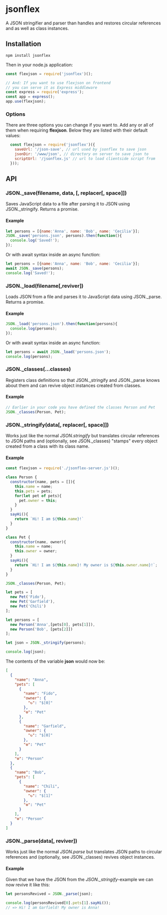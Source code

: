 # jsonflex
A JSON stringifier and parser than handles and restores circular references and as well as class instances.

## Installation

```
npm install jsonflex
```

Then in your node.js application:

```javascript
const flexjson = require('jsonflex')();

// And: If you want to use flexjson on frontend
// you can serve it as Express middleware
const express = require('express');
const app = express();
app.use(flexjson);
```

### Options
There are three options you can change if you want to. Add any or all of them when requiring **flexjson**. Below they are listed with their default values:

```javascript
  const flexjson = require('jsonflex')({
    saveUrl: '/json-save', // url used by jsonflex to save json
    jsonDir: '/www/json', // directory on server to save json to
    scriptUrl: '/jsonflex.js' // url to load clientside script from
  }));
```

## API

### JSON._save(filename, data, [, replacer[, space]])
Saves JavaScript data to a file after parsing it to JSON using JSON._stringify.
Returns a promise.

#### Example

```javascript
let persons = [{name:'Anna', name: 'Bob', name: 'Cecilia'}];
JSON._save('persons.json', persons).then(function(){
  console.log('Saved!');
});
```

Or with await syntax inside an async function:
```javascript
let persons = [{name:'Anna', name: 'Bob', name: 'Cecilia'}];
await JSON._save(persons);
console.log('Saved!');
```


### JSON._load(filename[,reviver])
Loads JSON from a file and parses it to JavaScript data using JSON._parse.
Returns a promise.

#### Example

```javascript
JSON._load('persons.json').then(function(persons){
  console.log(persons);
});
```

Or with await syntax inside an async function:
```javascript
let persons = await JSON._load('persons.json');
console.log(persons);
```

### JSON._classes(...classes)
Registers class definitions so that JSON._stringify and JSON._parse knows about them and can revive object instances created from classes.

#### Example
```javascript
// Earlier in your code you have defined the classes Person and Pet
JSON._classes(Person, Pet);
```

### JSON._stringify(data[, replacer[, space]])
Works just like the normal *JSON.stringify* but translates circular references to JSON paths and (optionally, see JSON._classes) "stamps" every object created from a class with its class name.

#### Example
```javascript
const flexjson = require('./jsonflex-server.js')();

class Person {
  constructor(name, pets = []){
    this.name = name;
    this.pets = pets;
    for(let pet of pets){
      pet.owner = this;
    }
  }
  sayHi(){
    return `Hi! I am ${this.name}!`
  }
}

class Pet {
  constructor(name, owner){
    this.name = name;
    this.owner = owner;
  }
  sayHi(){
    return `Hi! I am ${this.name}! My owner is ${this.owner.name}!`;
  }
}

JSON._classes(Person, Pet);

let pets = [
  new Pet('Fido'),
  new Pet('Garfield'),
  new Pet('Chili')
];

let persons = [
  new Person('Anna',[pets[0], pets[1]]),
  new Person('Bob', [pets[2]])
];

let json = JSON._stringify(persons);

console.log(json);
```

The contents of the variable **json** would now be:

```json
[
  {
    "name": "Anna",
    "pets": [
      {
        "name": "Fido",
        "owner": {
          "↻": "$[0]"
        },
        "⚙": "Pet"
      },
      {
        "name": "Garfield",
        "owner": {
          "↻": "$[0]"
        },
        "⚙": "Pet"
      }
    ],
    "⚙": "Person"
  },
  {
    "name": "Bob",
    "pets": [
      {
        "name": "Chili",
        "owner": {
          "↻": "$[1]"
        },
        "⚙": "Pet"
      }
    ],
    "⚙": "Person"
  }
]
```

### JSON._parse(data[, reviver])
Works just like the normal *JSON.parse* but translates JSON paths to circular references and (optionally, see JSON._classes) revives object instances.

#### Example
Given that we have the JSON from the *JSON._stringify*-example we can now revive it like this:

```javascript
let personsRevived = JSON._parse(json);

console.log(personsRevived[0].pets[1].sayHi());
// => Hi! I am Garfield! My owner is Anna!
